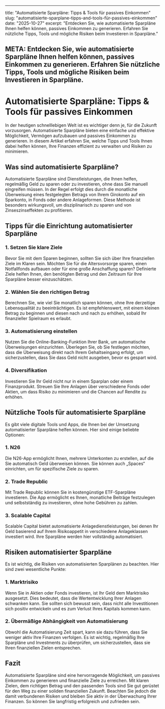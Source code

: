 
---
title: "Automatisierte Sparpläne: Tipps & Tools für passives Einkommen"
slug: "automatisierte-sparplane-tipps-and-tools-für-passives-einkommen"
date: "2025-10-27"
excerpt: "Entdecken Sie, wie automatisierte Sparpläne Ihnen helfen können, passives Einkommen zu generieren. Erfahren Sie nützliche Tipps, Tools und mögliche Risiken beim Investieren in Sparpläne."


META: Entdecken Sie, wie automatisierte Sparpläne Ihnen helfen können, passives Einkommen zu generieren. Erfahren Sie nützliche Tipps, Tools und mögliche Risiken beim Investieren in Sparpläne.
---
# Automatisierte Sparpläne: Tipps & Tools für passives Einkommen

In der heutigen schnelllebigen Welt ist es wichtiger denn je, für die Zukunft vorzusorgen. Automatisierte Sparpläne bieten eine einfache und effektive Möglichkeit, Vermögen aufzubauen und passives Einkommen zu generieren. In diesem Artikel erfahren Sie, welche Tipps und Tools Ihnen dabei helfen können, Ihre Finanzen effizient zu verwalten und Risiken zu minimieren.

## Was sind automatisierte Sparpläne?

Automatisierte Sparpläne sind Dienstleistungen, die Ihnen helfen, regelmäßig Geld zu sparen oder zu investieren, ohne dass Sie manuell eingreifen müssen. In der Regel erfolgt dies durch die monatliche Überweisung eines festgelegten Betrags von Ihrem Girokonto auf ein Sparkonto, in Fonds oder andere Anlageformen. Diese Methode ist besonders wirkungsvoll, um disziplinarisch zu sparen und von Zinseszinseffekten zu profitieren.

## Tipps für die Einrichtung automatisierter Sparpläne

### 1. Setzen Sie klare Ziele

Bevor Sie mit dem Sparen beginnen, sollten Sie sich über Ihre finanziellen Ziele im Klaren sein. Möchten Sie für die Altersvorsorge sparen, einen Notfallfonds aufbauen oder für eine große Anschaffung sparen? Definierte Ziele helfen Ihnen, den benötigten Betrag und den Zeitraum für Ihre Sparpläne besser einzuschätzen.

### 2. Wählen Sie den richtigen Betrag

Berechnen Sie, wie viel Sie monatlich sparen können, ohne Ihre derzeitige Lebensqualität zu beeinträchtigen. Es ist empfehlenswert, mit einem kleinen Betrag zu beginnen und diesen nach und nach zu erhöhen, sobald Ihr finanzieller Spielraum es erlaubt.

### 3. Automatisierung einstellen

Nutzen Sie die Online-Banking-Funktion Ihrer Bank, um automatische Überweisungen einzurichten. Überlegen Sie, ob Sie festlegen möchten, dass die Überweisung direkt nach Ihrem Gehaltseingang erfolgt, um sicherzustellen, dass Sie dass Geld nicht ausgeben, bevor es gespart wird.

### 4. Diversifikation

Investieren Sie Ihr Geld nicht nur in einem Sparplan oder einem Finanzprodukt. Streuen Sie Ihre Anlagen über verschiedene Fonds oder Aktien, um dass Risiko zu minimieren und die Chancen auf Rendite zu erhöhen.

## Nützliche Tools für automatisierte Sparpläne

Es gibt viele digitale Tools und Apps, die Ihnen bei der Umsetzung automatisierter Sparpläne helfen können. Hier sind einige beliebte Optionen:

### 1. N26

Die N26-App ermöglicht Ihnen, mehrere Unterkonten zu erstellen, auf die Sie automatisch Geld überweisen können. Sie können auch „Spaces“ einrichten, um für spezifische Ziele zu sparen.

### 2. Trade Republic

Mit Trade Republic können Sie in kostengünstige ETF-Sparpläne investieren. Die App ermöglicht es Ihnen, monatliche Beiträge festzulegen und selbstständig zu investieren, ohne hohe Gebühren zu zahlen.

### 3. Scalable Capital

Scalable Capital bietet automatisierte Anlagedienstleistungen, bei denen Ihr Geld basierend auf Ihrem Risikoappetit in verschiedene Anlageklassen investiert wird. Ihre Sparpläne werden hier vollständig automatisiert.

## Risiken automatisierter Sparpläne

Es ist wichtig, die Risiken von automatisierten Sparplänen zu beachten. Hier sind zwei wesentliche Punkte:

### 1. Marktrisiko

Wenn Sie in Aktien oder Fonds investieren, ist Ihr Geld dem Marktrisiko ausgesetzt. Dies bedeutet, dass die Wertentwicklung Ihrer Anlagen schwanken kann. Sie sollten sich bewusst sein, dass nicht alle Investitionen sich positiv entwickeln und es zum Verlust Ihres Kapitals kommen kann.

### 2. Übermäßige Abhängigkeit von Automatisierung

Obwohl die Automatisierung Zeit spart, kann sie dazu führen, dass Sie weniger aktiv Ihre Finanzen verfolgen. Es ist wichtig, regelmäßig Ihre Sparpläne und Investments zu überprüfen, um sicherzustellen, dass sie Ihren finanziellen Zielen entsprechen.

## Fazit

Automatisierte Sparpläne sind eine hervorragende Möglichkeit, um passives Einkommen zu generieren und finanzielle Ziele zu erreichen. Mit klaren Zielen, dem richtigen Betrag und den passenden Tools sind Sie gut gerüstet für den Weg zu einer soliden finanziellen Zukunft. Beachten Sie jedoch die damit verbundenen Risiken und bleiben Sie aktiv in der Überwachung Ihrer Finanzen. So können Sie langfristig erfolgreich und zufrieden sein.
